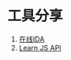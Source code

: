 # 工具分享

1. [在线IDA](https://stackblitz.com/)
2. [Learn JS API](https://jskatas.org/#bundle-es6-katas)
